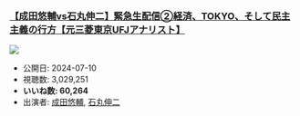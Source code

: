 ### [【成田悠輔vs石丸伸二】緊急生配信②経済、TOKYO、そして民主主義の行方【元三菱東京UFJアナリスト】](https://www.youtube.com/watch?v=zZ13VzNu83s)
[![](https://img.youtube.com/vi/zZ13VzNu83s/sddefault.jpg)](https://www.youtube.com/watch?v=zZ13VzNu83s)
-   公開日: 2024-07-10
-   視聴数: 3,029,251
-   **いいね数: 60,264**
-   出演者: [成田悠輔](/rehacq_fan/people/成田悠輔 "wikilink"), [石丸伸二](/rehacq_fan/people/石丸伸二 "wikilink")

